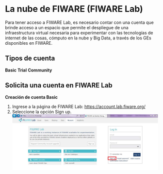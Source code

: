 # La nube de FIWARE (FIWARE Lab)

Para tener acceso a FIWARE Lab, es necesario contar con una cuenta que brinde acceso a un espacio que permite el despliegue de una infraestructura virtual necesaria para experimentar con las tecnologías de internet de las cosas, cómputo en la nube y Big Data, a través de los GEs disponibles en FIWARE.

## Tipos de cuenta 
**Basic**
**Trial**
**Community**

## Solicita una cuenta en FIWARE Lab

**Creación de cuenta Basic**
1. Ingrese a la página de FIWARE Lab: <https://account.lab.fiware.org/>
2. Seleccione la opción Sign up.
  ![Crearcuenta](./images//FL-1.jpg)
